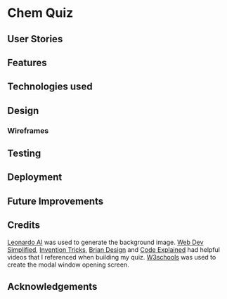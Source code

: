 # Chem Quiz

## User Stories

## Features

## Technologies used

## Design

### Wireframes

## Testing

## Deployment

## Future Improvements

## Credits
[Leonardo AI](https://leonardo.ai/) was used to generate the background image.
[Web Dev Simplified](https://www.youtube.com/@WebDevSimplified), [Invention Tricks](https://www.youtube.com/watch?v=WHHYz8rZmDU), [Brian Design](https://www.youtube.com/watch?v=f4fB9Xg2JEY) and [Code Explained](https://www.youtube.com/watch?v=49pYIMygIcU) had helpful videos that I referenced when building my quiz.
[W3schools](https://www.w3schools.com/howto/howto_css_modals.asp) was used to create the modal window opening screen.

## Acknowledgements
